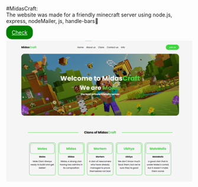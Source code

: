 #MidasCraft:<br>
The website was made for a friendly minecraft server using node.js, express, nodeMailer, js, handle-bars👏

<a href='https://midascraft-backend-frontend.onrender.com/#logo' style='color:white; background-color:green; padding:10px 15px; border-radius:15px'>Check</a>

<img src='public/img/midas-craft-preview.png'>
